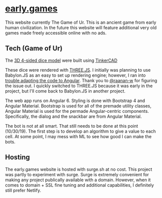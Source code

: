 # [early.games](https://early.games)

This website currently The Game of Ur. This is an ancient game from early human civilization. In the future this website will feature additional very old games made freely accessible online with no ads.

## Tech (Game of Ur)

The [3D 4-sided dice model](https://www.tinkercad.com/things/jPyYxV4fJEu) were built using [TinkerCAD](https://exercism.io/profiles/Christopher-Hayes)

These dice were rendered with [THREE.JS](). I initially was planning to use Babylon.JS as an easy to set up rendering engine; however, I ran into [trouble adapting the code to Angular](https://stackoverflow.com/questions/58472701/babylonjs-canvas-is-blank-in-angular-6). Thank you to [@raanan-w](https://stackoverflow.com/users/729146/raanan-w) for figuring the issue out. I quickly switched to THREE.JS because it was early in the project, but I'll come back to Babylon.JS in another project.

The web app runs on Angular 6. Styling is done with Bootstrap 4 and Angular Material. Bootstrap is used for all of the premade utility classes, Angular Material is used for the permade Angular-centric components. Specifically, the dialog and the snackbar are from Angular Material.

The bot is not at all smart. That still needs to be done at this point (10/30/19). The first step is to develop an algorithm to give a value to each cell. At some point, I may mess with ML to see how good I can make the bots.

## Hosting

The early.games website is hosted with surge.sh at no cost. This project was partly to experiment with surge. Surge is extremely convenient for making any project publically available with a domain. However, when it comes to domain + SSL fine tuning and additional capabilities, I definitely still prefer Netlify.
